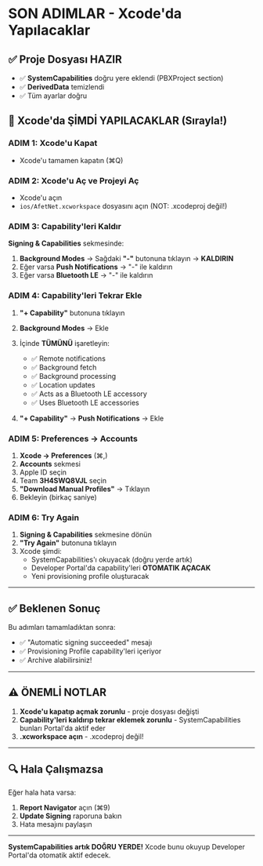 # SON ADIMLAR - Xcode'da Yapılacaklar

## ✅ Proje Dosyası HAZIR

- ✅ **SystemCapabilities** doğru yere eklendi (PBXProject section)
- ✅ **DerivedData** temizlendi
- ✅ Tüm ayarlar doğru

## 🎯 Xcode'da ŞİMDİ YAPILACAKLAR (Sırayla!)

### ADIM 1: Xcode'u Kapat
- Xcode'u tamamen kapatın (⌘Q)

### ADIM 2: Xcode'u Aç ve Projeyi Aç
- Xcode'u açın
- `ios/AfetNet.xcworkspace` dosyasını açın (NOT: .xcodeproj değil!)

### ADIM 3: Capability'leri Kaldır
**Signing & Capabilities** sekmesinde:

1. **Background Modes** → Sağdaki **"-"** butonuna tıklayın → **KALDIRIN**
2. Eğer varsa **Push Notifications** → "-" ile kaldırın
3. Eğer varsa **Bluetooth LE** → "-" ile kaldırın

### ADIM 4: Capability'leri Tekrar Ekle
1. **"+ Capability"** butonuna tıklayın
2. **Background Modes** → Ekle
3. İçinde **TÜMÜNÜ** işaretleyin:
   - ✅ Remote notifications
   - ✅ Background fetch
   - ✅ Background processing
   - ✅ Location updates
   - ✅ Acts as a Bluetooth LE accessory
   - ✅ Uses Bluetooth LE accessories

4. **"+ Capability"** → **Push Notifications** → Ekle

### ADIM 5: Preferences → Accounts
1. **Xcode → Preferences** (⌘,)
2. **Accounts** sekmesi
3. Apple ID seçin
4. Team **3H4SWQ8VJL** seçin
5. **"Download Manual Profiles"** → Tıklayın
6. Bekleyin (birkaç saniye)

### ADIM 6: Try Again
1. **Signing & Capabilities** sekmesine dönün
2. **"Try Again"** butonuna tıklayın
3. Xcode şimdi:
   - SystemCapabilities'ı okuyacak (doğru yerde artık)
   - Developer Portal'da capability'leri **OTOMATIK AÇACAK**
   - Yeni provisioning profile oluşturacak

---

## ✅ Beklenen Sonuç

Bu adımları tamamladıktan sonra:
- ✅ "Automatic signing succeeded" mesajı
- ✅ Provisioning Profile capability'leri içeriyor
- ✅ Archive alabilirsiniz!

---

## ⚠️ ÖNEMLİ NOTLAR

1. **Xcode'u kapatıp açmak zorunlu** - proje dosyası değişti
2. **Capability'leri kaldırıp tekrar eklemek zorunlu** - SystemCapabilities bunları Portal'da aktif eder
3. **.xcworkspace açın** - .xcodeproj değil!

---

## 🔍 Hala Çalışmazsa

Eğer hala hata varsa:
1. **Report Navigator** açın (⌘9)
2. **Update Signing** raporuna bakın
3. Hata mesajını paylaşın

---

**SystemCapabilities artık DOĞRU YERDE!** Xcode bunu okuyup Developer Portal'da otomatik aktif edecek.

